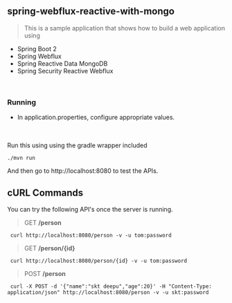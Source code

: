 
## spring-webflux-reactive-with-mongo

> This is a sample application that shows how to build a web application using
- Spring Boot 2
- Spring Webflux
- Spring Reactive Data MongoDB
- Spring Security Reactive Webflux

<br/>

### Running

* In application.properties, configure appropriate values.
<br/>
<br/>
Run this using using the gradle wrapper included

```
./mvn run
```

And then go to http://localhost:8080 to test the APIs.


## cURL Commands

You can try the following API's once the server is running.

>GET __/person__

```
 curl http://localhost:8080/person -v -u tom:password
```
> GET __/person/{id}__
```
 curl http://localhost:8080/person/{id} -v -u tom:password
 ```
> POST __/person__
```
 curl -X POST -d '{"name":"skt deepu","age":20}' -H "Content-Type: application/json" http://localhost:8080/person -v -u skt:password
 ```